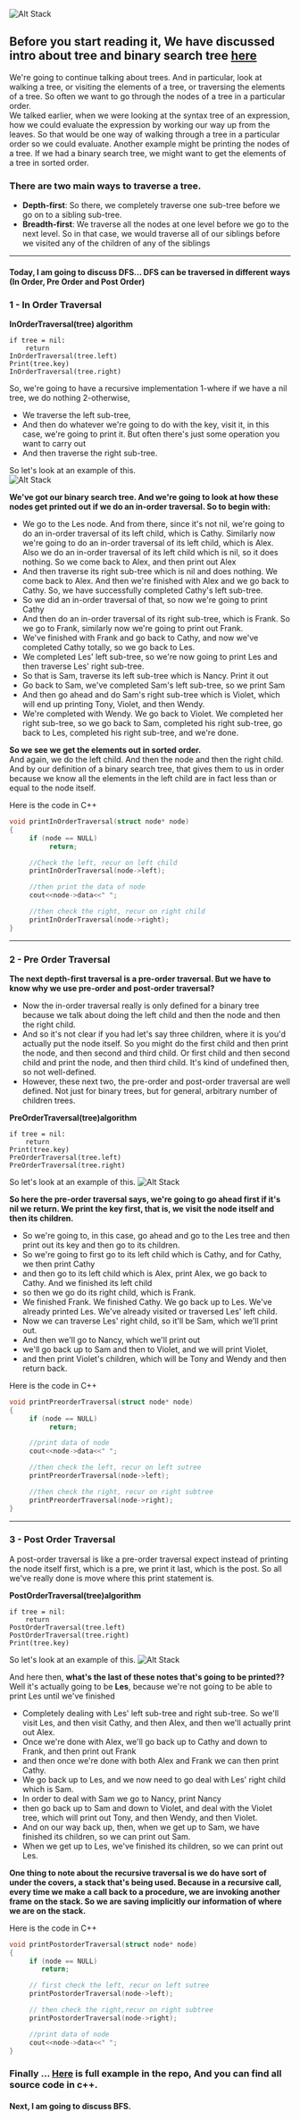 
![Alt Stack](https://i.imgur.com/c1wSp4O.png "trees 2")
## Before you start reading it, We have discussed intro about tree and binary search tree [here](https://mohamedkhaledyousef.github.io/Trees-Data-Structure-Part-1/)

We're going to continue talking about trees. And in particular, look at walking a tree, or visiting the elements of a tree, or traversing the elements of a tree. So often we want to go through the nodes of a tree in a particular order.  
We talked earlier, when we were looking at the syntax tree of an expression, how we could evaluate the expression by working our way up from the leaves. So that would be one way of walking through a tree in a particular order so we could evaluate. Another example might be printing the nodes of a tree. If we had a binary search tree, we might want to get the elements of a tree in sorted order. 

### There are two main ways to traverse a tree. 
* **Depth-first**: So there, we completely traverse one sub-tree before we go on to a sibling sub-tree.
* **Breadth-first**: We traverse all the nodes at one level before we go to the next level. So in that case, we would traverse all of our siblings before we visited any of the children of any of the siblings

***


#### Today, I am going to discuss DFS... DFS can be traversed in different ways (In Order, Pre Order and Post Order)

### 1 - In Order Traversal

**InOrderTraversal(tree) algorithm**
```
if tree = nil:
    return
InOrderTraversal(tree.left)
Print(tree.key)
InOrderTraversal(tree.right)
```
So, we're going to have a recursive implementation
1-where if we have a nil tree, we do nothing
2-otherwise,
* We traverse the left sub-tree, 
* And then do whatever we're going to do with the key, visit it, in this case, we're going to print it. But often there's just some operation you want to carry out
* And then traverse the right sub-tree.

So let's look at an example of this.  
![Alt Stack](https://i.imgur.com/OKQy6vI.png "in order")

**We've got our binary search tree. And we're going to look at how these nodes get printed out if we do an in-order traversal. So to begin with:**
* We go to the Les node. And from there, since it's not nil, we're going to do an in-order traversal of its left child, which is Cathy. Similarly now we're going to do an in-order traversal of its left child, which is Alex. Also we do an in-order traversal of its left child which is nil, so it does nothing. So we come back to Alex, and then print out Alex
* And then traverse its right sub-tree which is nil and does nothing. We come back to Alex. And then we're finished with Alex and we go back to Cathy. So, we have successfully completed Cathy's left sub-tree.
* So we did an in-order traversal of that, so now we're going to print Cathy
* And then do an in-order traversal of its right sub-tree, which is Frank. 
So we go to Frank, similarly now we're going to print out Frank.
* We've finished with Frank and go back to Cathy, and now we've completed Cathy totally, so we go back to Les.
* We completed Les' left sub-tree, so we're now going to print Les and then traverse Les' right sub-tree. 
* So that is Sam, traverse its left sub-tree which is Nancy. Print it out
* Go back to Sam, we've completed Sam's left sub-tree, so we print Sam
* And then go ahead and do Sam's right sub-tree which is Violet, which will end up printing Tony, Violet, and then Wendy. 
* We're completed with Wendy. We go back to Violet. We completed her right sub-tree, so we go back to Sam, completed his right sub-tree, go back to Les, completed his right sub-tree, and we're done. 


**So we see we get the elements out in sorted order.**  
And again, we do the left child. And then the node and then the right child. And by our definition of a binary search tree, that gives them to us in order because we know all the elements in the left child are in fact less than or equal to the node itself.

Here is the code in C++
```C++
void printInOrderTraversal(struct node* node)
{
     if (node == NULL)
          return;

     //Check the left, recur on left child
     printInOrderTraversal(node->left);

     //then print the data of node
     cout<<node->data<<" ";

     //then check the right, recur on right child
     printInOrderTraversal(node->right);
}
```
***
### 2 - Pre Order Traversal
**The next depth-first traversal is a pre-order traversal. But we have to know why we use pre-order and post-order traversal?**
* Now the in-order traversal really is only defined for a binary tree because we talk about doing the left child and then the node and then the right child. 
* And so it's not clear if you had let's say three children, where it is you'd actually put the node itself. So you might do the first child and then print the node, and then second and third child. Or first child and then second child and print the node, and then third child. It's kind of undefined then, so not well-defined. 
* However, these next two, the pre-order and post-order traversal are well defined. Not just for binary trees, but for general, arbitrary number of children trees. 

**PreOrderTraversal(tree)algorithm**
```
if tree = nil:
    return
Print(tree.key)
PreOrderTraversal(tree.left)
PreOrderTraversal(tree.right)
```
So let's look at an example of this. 
![Alt Stack](https://i.imgur.com/sMI7qai.png "pre order")

**So here the pre-order traversal says, we're going to go ahead first if it's nil we return. We print the key first, that is, we visit the node itself and then its children.** 
* So we're going to, in this case, go ahead and go to the Les tree and then print out its key and then go to its children. 
* So we're going to first go to its left child which is Cathy, and for Cathy, we then print Cathy
* and then go to its left child which is Alex, print Alex, we go back to Cathy. And we finished its left child
* so then we go do its right child, which is Frank. 
* We finished Frank. We finished Cathy. We go back up to Les. We've already printed Les. We've already visited or traversed Les' left child. 
* Now we can traverse Les' right child, so it'll be Sam, which we'll print out. 
* And then we'll go to Nancy, which we'll print out 
* we'll go back up to Sam and then to Violet, and we will print Violet, 
* and then print Violet's children, which will be Tony and Wendy and then return back.

Here is the code in C++
```C++
void printPreorderTraversal(struct node* node)
{
     if (node == NULL)
          return;

     //print data of node
     cout<<node->data<<" ";

     //then check the left, recur on left sutree
     printPreorderTraversal(node->left);

     //then check the right, recur on right subtree
     printPreorderTraversal(node->right);
}
```
***
### 3 - Post Order Traversal
A post-order traversal is like a pre-order traversal expect instead of printing the node itself first, which is a pre, we print it last, which is the post. 
So all we've really done is move where this print statement is. 

**PostOrderTraversal(tree)algorithm**
```
if tree = nil:
    return
PostOrderTraversal(tree.left)
PostOrderTraversal(tree.right)
Print(tree.key)
```
So let's look at an example of this. 
![Alt Stack](https://i.imgur.com/eVU2m7q.png "post order")

And here then, **what's the last of these notes that's going to be printed??**  
Well it's actually going to be **Les**, because we're not going to be able to print Les until we've finished 

* Completely dealing with Les' left sub-tree and right sub-tree. So we'll visit Les, and then visit Cathy, and then Alex, and then we'll actually print out Alex. 
* Once we're done with Alex, we'll go back up to Cathy and down to Frank, and then print out Frank
* and then once we're done with both Alex and Frank we can then print Cathy. 
* We go back up to Les, and we now need to go deal with Les' right child which is Sam. 
* In order to deal with Sam we go to Nancy, print Nancy
* then go back up to Sam and down to Violet, and deal with the Violet tree, which will print out Tony, and then Wendy, and then Violet. 
* And on our way back up, then, when we get up to Sam, we have finished its children, so we can print out Sam. 
* When we get up to Les, we've finished its children, so we can print out Les.

**One thing to note about the recursive traversal is we do have sort of under the covers, a stack that's being used. Because in a recursive call, every time we make a call back to a procedure, we are invoking another frame on the stack. So we are saving implicitly our information of where we are on the stack.**

Here is the code in C++
```C++
void printPostorderTraversal(struct node* node)
{
     if (node == NULL)
        return;

     // first check the left, recur on left sutree
     printPostorderTraversal(node->left);

     // then check the right,recur on right subtree
     printPostorderTraversal(node->right);

     //print data of node
     cout<<node->data<<" ";
}
```
### Finally … [Here](https://github.com/mohamedkhaledyousef/Crash-courses/blob/master/Trees/DFS.cpp) is full example in the repo, And you can find all source code in c++.

#### Next, I am going to discuss BFS.
